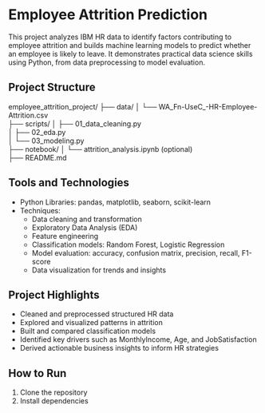# Employee Attrition Prediction

This project analyzes IBM HR data to identify factors contributing to employee attrition and builds machine learning models to predict whether an employee is likely to leave. It demonstrates practical data science skills using Python, from data preprocessing to model evaluation.

## Project Structure

employee_attrition_project/
├── data/
│   └── WA_Fn-UseC_-HR-Employee-Attrition.csv  
├── scripts/
│   ├── 01_data_cleaning.py  
│   ├── 02_eda.py  
│   └── 03_modeling.py  
├── notebook/
│   └── attrition_analysis.ipynb (optional)  
├── README.md

## Tools and Technologies

- Python Libraries: pandas, matplotlib, seaborn, scikit-learn
- Techniques:
  - Data cleaning and transformation
  - Exploratory Data Analysis (EDA)
  - Feature engineering
  - Classification models: Random Forest, Logistic Regression
  - Model evaluation: accuracy, confusion matrix, precision, recall, F1-score
  - Data visualization for trends and insights

## Project Highlights

- Cleaned and preprocessed structured HR data
- Explored and visualized patterns in attrition
- Built and compared classification models
- Identified key drivers such as MonthlyIncome, Age, and JobSatisfaction
- Derived actionable business insights to inform HR strategies

## How to Run

1. Clone the repository
2. Install dependencies

